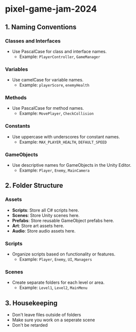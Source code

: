 # pixel-game-jam-2024

## 1. Naming Conventions

### Classes and Interfaces
- Use PascalCase for class and interface names.
  - Example: `PlayerController`, `GameManager`

### Variables
- Use camelCase for variable names.
  - Example: `playerScore`, `enemyHealth`

### Methods
- Use PascalCase for method names.
  - Example: `MovePlayer`, `CheckCollision`

### Constants
- Use uppercase with underscores for constant names.
  - Example: `MAX_PLAYER_HEALTH`, `DEFAULT_SPEED`

### GameObjects
- Use descriptive names for GameObjects in the Unity Editor.
  - Example: `Player`, `Enemy`, `MainCamera`

## 2. Folder Structure

### Assets
- **Scripts**: Store all C# scripts here.
- **Scenes**: Store Unity scenes here.
- **Prefabs**: Store reusable GameObject prefabs here.
- **Art**: Store art assets here.
- **Audio**: Store audio assets here.

### Scripts
- Organize scripts based on functionality or features.
  - Example: `Player`, `Enemy`, `UI`, `Managers`

### Scenes
- Create separate folders for each level or area.
  - Example: `Level1`, `Level2`, `MainMenu`

## 3. Housekeeping
- Don't leave files outside of folders
- Make sure you work on a seperate scene
- Don't be retarded

  
